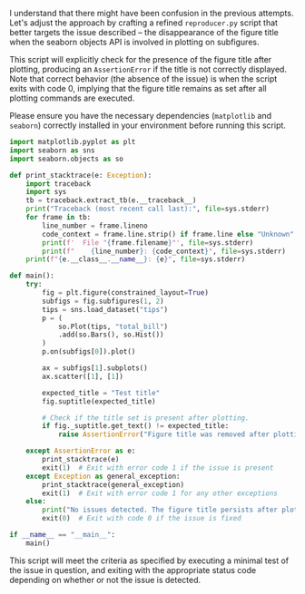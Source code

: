 I understand that there might have been confusion in the previous attempts. Let's adjust the approach by crafting a refined `reproducer.py` script that better targets the issue described – the disappearance of the figure title when the seaborn objects API is involved in plotting on subfigures. 

This script will explicitly check for the presence of the figure title after plotting, producing an `AssertionError` if the title is not correctly displayed. Note that correct behavior (the absence of the issue) is when the script exits with code 0, implying that the figure title remains as set after all plotting commands are executed.

Please ensure you have the necessary dependencies (`matplotlib` and `seaborn`) correctly installed in your environment before running this script.

```python
import matplotlib.pyplot as plt
import seaborn as sns
import seaborn.objects as so

def print_stacktrace(e: Exception):
    import traceback
    import sys
    tb = traceback.extract_tb(e.__traceback__)
    print("Traceback (most recent call last):", file=sys.stderr)
    for frame in tb:
        line_number = frame.lineno
        code_context = frame.line.strip() if frame.line else "Unknown"
        print(f'  File "{frame.filename}"', file=sys.stderr)
        print(f"    {line_number}: {code_context}", file=sys.stderr)
    print(f"{e.__class__.__name__}: {e}", file=sys.stderr)

def main():
    try:
        fig = plt.figure(constrained_layout=True)
        subfigs = fig.subfigures(1, 2)
        tips = sns.load_dataset("tips")
        p = (
            so.Plot(tips, "total_bill")
            .add(so.Bars(), so.Hist())
        )
        p.on(subfigs[0]).plot()

        ax = subfigs[1].subplots()
        ax.scatter([1], [1])

        expected_title = "Test title"
        fig.suptitle(expected_title)

        # Check if the title set is present after plotting.
        if fig._suptitle.get_text() != expected_title:
            raise AssertionError("Figure title was removed after plotting with seaborn's objects API.")

    except AssertionError as e:
        print_stacktrace(e)
        exit(1)  # Exit with error code 1 if the issue is present
    except Exception as general_exception:
        print_stacktrace(general_exception)
        exit(1)  # Exit with error code 1 for any other exceptions
    else:
        print("No issues detected. The figure title persists after plotting.")
        exit(0)  # Exit with code 0 if the issue is fixed

if __name__ == "__main__":
    main()
```

This script will meet the criteria as specified by executing a minimal test of the issue in question, and exiting with the appropriate status code depending on whether or not the issue is detected.
